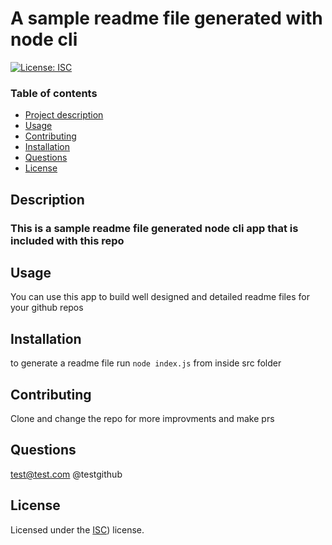
  # A sample readme file generated with node cli

  [![License: ISC](https://img.shields.io/badge/License-ISC-blue.svg)](https://opensource.org/licenses/ISC)

  ### Table of contents
  - [Project description](#Description)
  - [Usage](#Usage)
  - [Contributing](#Contributing)
  - [Installation](#Installation)
  - [Questions](#Questions)
  - [License](#License)

  ## Description
  ### This is a sample readme file generated node cli app that is included with this repo

  ## Usage
  You can use this app to build well designed and detailed readme files for your github repos

  ## Installation
  to generate a readme file run `node index.js` from inside src folder

  ## Contributing
  Clone and change the repo for more improvments and make prs

  ## Questions
  test@test.com
  @testgithub

  ## License
  Licensed under the [ISC](https://choosealicense.com/licenses/isc/)) license.
  
